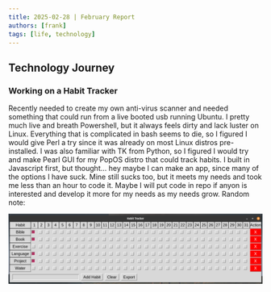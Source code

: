 ```yaml
---
title: 2025-02-28 | February Report
authors: [frank]
tags: [life, technology]
---
```


## Technology Journey
### Working on a Habit Tracker
Recently needed to create my own anti-virus scanner and needed something that could run from a live booted usb running Ubuntu. I pretty much live 
and breath Powershell, but it always feels dirty and lack luster on Linux. Everything that is complicated in bash seems to die, so I figured I would 
give Perl a try since it was already on most Linux distros pre-installed. I was also familiar with TK from Python, so I figured I would try and make Pearl
GUI for my PopOS distro that could track habits. I built in Javascript first, but thought... hey maybe I can make an app, since many of the options 
I have suck. Mine still sucks too, but it meets my needs and took me less than an hour to code it. Maybe I will put code in repo if anyon is interested
and develop it more for my needs as my needs grow. Random note:

![image](../../images/habittracker_2025-02-01.png)
